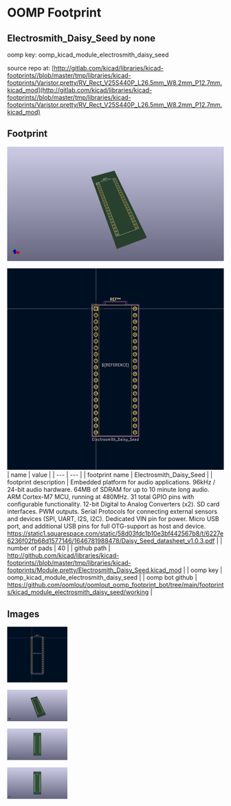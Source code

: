 # OOMP Footprint  
## Electrosmith_Daisy_Seed  by none  
  
oomp key: oomp_kicad_module_electrosmith_daisy_seed  
  
source repo at: [http://gitlab.com/kicad/libraries/kicad-footprints//blob/master/tmp/libraries/kicad-footprints/Varistor.pretty/RV_Rect_V25S440P_L26.5mm_W8.2mm_P12.7mm.kicad_mod](http://gitlab.com/kicad/libraries/kicad-footprints//blob/master/tmp/libraries/kicad-footprints/Varistor.pretty/RV_Rect_V25S440P_L26.5mm_W8.2mm_P12.7mm.kicad_mod)  
## Footprint  
  
[![working_kicad_pcb_3d.png](working_kicad_pcb_3d_600.png)](working_kicad_pcb_3d.png)  
  
[![working.png](working_600.png)](working.png)  
| name | value | 
| --- | --- | 
| footprint name | Electrosmith_Daisy_Seed | 
| footprint description | Embedded platform for audio applications. 96kHz / 24-bit audio hardware. 64MB of SDRAM for up to 10 minute long audio. ARM Cortex-M7 MCU, running at 480MHz. 31 total GPIO pins with configurable functionality. 12-bit Digital to Analog Converters (x2). SD card interfaces. PWM outputs. Serial Protocols for connecting external sensors and devices (SPI, UART, I2S, I2C). Dedicated VIN pin for power. Micro USB port, and additional USB pins for full OTG-support as host and device. https://static1.squarespace.com/static/58d03fdc1b10e3bf442567b8/t/6227e6236f02fb68d1577146/1646781988478/Daisy_Seed_datasheet_v1.0.3.pdf | 
| number of pads | 40 | 
| github path | http://github.com/kicad/libraries/kicad-footprints//blob/master/tmp/libraries/kicad-footprints/Module.pretty/Electrosmith_Daisy_Seed.kicad_mod | 
| oomp key | oomp_kicad_module_electrosmith_daisy_seed | 
| oomp bot github | https://github.com/oomlout/oomlout_oomp_footprint_bot/tree/main/footprints/kicad_module_electrosmith_daisy_seed/working | 
## Images  
  
[![working.png](working_140.png)](working.png)  
  
[![working_kicad_pcb_3d.png](working_kicad_pcb_3d_140.png)](working_kicad_pcb_3d.png)  
  
[![working_kicad_pcb_3d_back.png](working_kicad_pcb_3d_back_140.png)](working_kicad_pcb_3d_back.png)  
  
[![working_kicad_pcb_3d_front.png](working_kicad_pcb_3d_front_140.png)](working_kicad_pcb_3d_front.png)  
